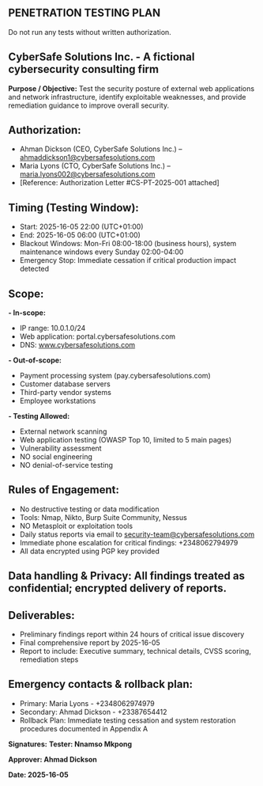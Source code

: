 ## PENETRATION TESTING PLAN 
Do not run any tests without written authorization.

## CyberSafe Solutions Inc. - A fictional cybersecurity consulting firm

**Purpose / Objective:** Test the security posture of external web applications and network infrastructure, identify exploitable weaknesses, and provide remediation guidance to improve overall security.

## Authorization:
- Ahman Dickson (CEO, CyberSafe Solutions Inc.) – ahmaddickson1@cybersafesolutions.com
- Maria Lyons (CTO, CyberSafe Solutions Inc.) – maria.lyons002@cybersafesolutions.com
- [Reference: Authorization Letter #CS-PT-2025-001 attached]

## Timing (Testing Window):
- Start: 2025-16-05 22:00 (UTC+01:00)
- End: 2025-16-05 06:00 (UTC+01:00)
- Blackout Windows: Mon-Fri 08:00-18:00 (business hours), system maintenance windows every Sunday 02:00-04:00
- Emergency Stop: Immediate cessation if critical production impact detected

## Scope:
**- In-scope:**
  - IP range: 10.0.1.0/24
  - Web application: portal.cybersafesolutions.com
  - DNS: www.cybersafesolutions.com
    
**- Out-of-scope:**
  - Payment processing system (pay.cybersafesolutions.com)
  - Customer database servers
  - Third-party vendor systems
  - Employee workstations
    
**- Testing Allowed:**
  - External network scanning
  - Web application testing (OWASP Top 10, limited to 5 main pages)
  - Vulnerability assessment
  - NO social engineering
  - NO denial-of-service testing

## Rules of Engagement:
- No destructive testing or data modification
- Tools: Nmap, Nikto, Burp Suite Community, Nessus
- NO Metasploit or exploitation tools
- Daily status reports via email to security-team@cybersafesolutions.com
- Immediate phone escalation for critical findings: +2348062794979
- All data encrypted using PGP key provided
  
## Data handling & Privacy: All findings treated as confidential; encrypted delivery of reports.

## Deliverables:
- Preliminary findings report within 24 hours of critical issue discovery
- Final comprehensive report by 2025-16-05
- Report to include: Executive summary, technical details, CVSS scoring, remediation steps

## Emergency contacts & rollback plan:
- Primary: Maria Lyons - +2348062974979
- Secondary: Ahmad Dickson - +23387654412
- Rollback Plan: Immediate testing cessation and system restoration procedures documented in Appendix A

**Signatures:**
**Tester: Nnamso Mkpong**

**Approver: Ahmad Dickson**

**Date: 2025-16-05**




